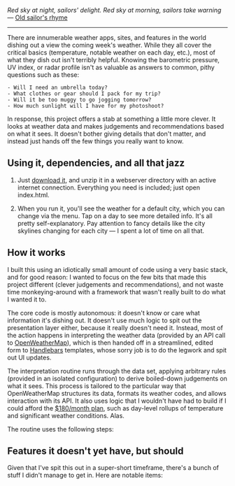 _Red sky at night, sailors' delight._
_Red sky at morning, sailors take warning_
— [Old sailor's rhyme](http://en.wikipedia.org/wiki/Red_sky_at_morning)

----

There are innumerable weather apps, sites, and features in the world dishing out a view the coming week's weather. While they all cover the critical basics (temperature, notable weather on each day, etc.), most of what they dish out isn't terribly helpful. Knowing the barometric pressure, UV index, or radar profile isn't as valuable as answers to common, pithy questions such as these:

```
- Will I need an umbrella today?
- What clothes or gear should I pack for my trip?
- Will it be too muggy to go jogging tomorrow?
- How much sunlight will I have for my photoshoot?
```

In response, this project offers a stab at something a little more clever. It looks at weather data and makes judgements and recommendations based on what it sees. It doesn't bother giving details that don't matter, and instead just hands off the few things you really want to know.


## Using it, dependencies, and all that jazz

1. Just [download it](http://github.com/comradecid/RedSky), and unzip it in a webserver directory with an active internet connection. Everything you need is included; just open index.html.

2. When you run it, you'll see the weather for a default city, which you can change via the menu. Tap on a day to see more detailed info. It's all pretty self-explanatory. Pay attention to fancy details like the city skylines changing for each city — I spent a lot of time on all that.


## How it works

I built this using an idiotically small amount of code using a very basic stack, and for good reason: I wanted to focus on the few bits that made this project different (clever judgements and recommendations), and not waste time monkeying-around with a framework that wasn't really built to do what I wanted it to.

The core code is mostly autonomous: it doesn't know or care what information it's dishing out. It doesn't use much logic to spit out the presentation layer either, because it really doesn't need it. Instead, most of the action happens in interpreting the weather data (provided by an API call to [OpenWeatherMap](http://openweathermap.org/forecast5)), which is then handed off in a streamlined, edited form to [Handlebars](http://handlebarsjs.com) templates, whose sorry job is to do the legwork and spit out UI updates.

The interpretation routine runs through the data set, applying arbitrary rules (provided in an isolated configuration) to derive boiled-down judgements on what it sees. This process is tailored to the particular way that OpenWeatherMap structures its data, formats its weather codes, and allows interaction with its API. It also uses logic that I wouldn't have had to build if I could afford the [$180/month plan](http://openweathermap.org/price), such as day-level rollups of temperature and significant weather conditions. Alas.

The routine uses the following steps:


## Features it doesn't yet have, but should

Given that I've spit this out in a super-short timeframe, there's a bunch of stuff I didn't manage to get in. Here are notable items:
